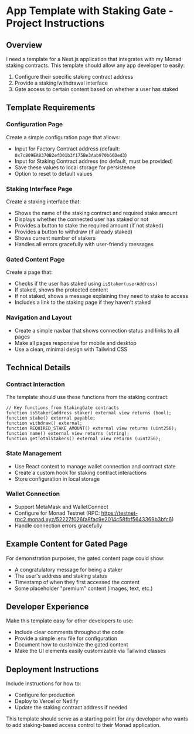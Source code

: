 # App Template with Staking Gate - Project Instructions

## Overview

I need a template for a Next.js application that integrates with my Monad staking contracts. This template should allow any app developer to easily:

1. Configure their specific staking contract address
2. Provide a staking/withdrawal interface
3. Gate access to certain content based on whether a user has staked

## Template Requirements

### Configuration Page

Create a simple configuration page that allows:

- Input for Factory Contract address (default: `0x7c809EA8370B2efD01b3f175Be3Aab970b66Ded3`)
- Input for Staking Contract address (no default, must be provided)
- Save these values to local storage for persistence
- Option to reset to default values

### Staking Interface Page

Create a staking interface that:

- Shows the name of the staking contract and required stake amount
- Displays whether the connected user has staked or not
- Provides a button to stake the required amount (if not staked)
- Provides a button to withdraw (if already staked)
- Shows current number of stakers
- Handles all errors gracefully with user-friendly messages

### Gated Content Page

Create a page that:

- Checks if the user has staked using `isStaker(userAddress)`
- If staked, shows the protected content
- If not staked, shows a message explaining they need to stake to access
- Includes a link to the staking page if they haven't staked

### Navigation and Layout

- Create a simple navbar that shows connection status and links to all pages
- Make all pages responsive for mobile and desktop
- Use a clean, minimal design with Tailwind CSS

## Technical Details

### Contract Interaction

The template should use these functions from the staking contract:

```solidity
// Key functions from StakingGate contracts
function isStaker(address staker) external view returns (bool);
function stake() external payable;
function withdraw() external;
function REQUIRED_STAKE_AMOUNT() external view returns (uint256);
function name() external view returns (string);
function getTotalStakers() external view returns (uint256);
```

### State Management

- Use React context to manage wallet connection and contract state
- Create a custom hook for staking contract interactions
- Store configuration in local storage

### Wallet Connection

- Support MetaMask and WalletConnect
- Configure for Monad Testnet (RPC: https://testnet-rpc2.monad.xyz/52227f026fa8fac9e2014c58fbf5643369b3bfc6)
- Handle connection errors gracefully

## Example Content for Gated Page

For demonstration purposes, the gated content page could show:

- A congratulatory message for being a staker
- The user's address and staking status
- Timestamp of when they first accessed the content
- Some placeholder "premium" content (images, text, etc.)

## Developer Experience

Make this template easy for other developers to use:

- Include clear comments throughout the code
- Provide a simple .env file for configuration
- Document how to customize the gated content
- Make the UI elements easily customizable via Tailwind classes

## Deployment Instructions

Include instructions for how to:

- Configure for production
- Deploy to Vercel or Netlify
- Update the staking contract address if needed

This template should serve as a starting point for any developer who wants to add staking-based access control to their Monad application.
